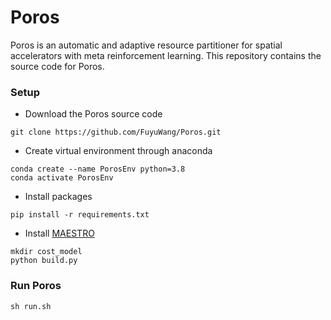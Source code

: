 # Poros

Poros is an automatic and adaptive resource partitioner 
for spatial accelerators with meta reinforcement learning.
This repository contains the source code for Poros.

### Setup ###
* Download the Poros source code 
```
git clone https://github.com/FuyuWang/Poros.git
```
* Create virtual environment through anaconda
```
conda create --name PorosEnv python=3.8
conda activate PorosEnv
```
* Install packages
   
```
pip install -r requirements.txt
```

* Install [MAESTRO](https://github.com/maestro-project/maestro.git)
```
mkdir cost_model
python build.py
```

### Run Poros ###

```
sh run.sh 
```

